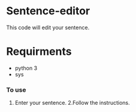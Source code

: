 # Sentence-editor
This code will edit your sentence.

# Requirments
* python 3
* sys

### To use
1. Enter your sentence.
2.Follow the instructions.
